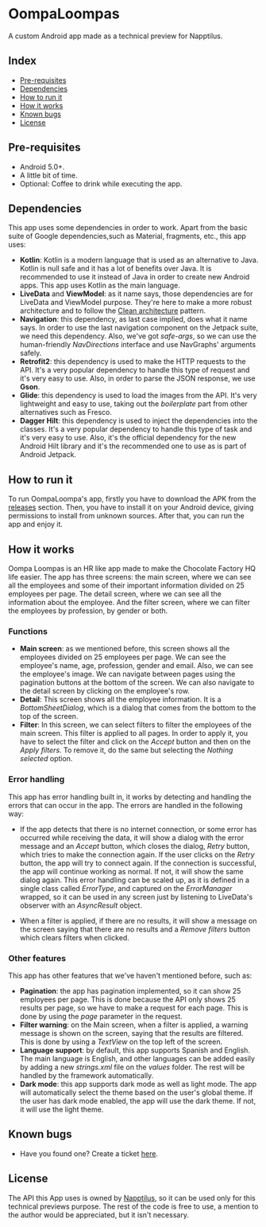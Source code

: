 # OompaLoompas
A custom Android app made as a technical preview for Napptilus.

## Index
* [Pre-requisites](https://github.com/Wikijito7/OompaLoompas#pre-requisites)
* [Dependencies](https://github.com/Wikijito7/OompaLoompas#dependencies)
* [How to run it](https://github.com/Wikijito7/OompaLoompas#how-to-run-it)
* [How it works](https://github.com/Wikijito7/OompaLoompas#how-it-works)
* [Known bugs](https://github.com/Wikijito7/OompaLoompas#known-bugs)
* [License](https://github.com/Wikijito7/OompaLoompas#license)

## Pre-requisites
* Android 5.0+.
* A little bit of time.
* Optional: Coffee to drink while executing the app.


## Dependencies
This app uses some dependencies in order to work. Apart from the basic suite of Google dependencies,such as Material, fragments, etc., this app uses:

* **Kotlin**: Kotlin is a modern language that is used as an alternative to Java. Kotlin is null safe and it has a lot of benefits over Java. It is recommended to use it instead of Java in order to create new Android apps. This app uses Kotlin as the main language.
* **LiveData** and **ViewModel**: as it name says, those dependencies are for  LiveData and ViewModel purpose. They're here to make a more robust architecture and to follow the [Clean architecture](https://blog.cleancoder.com/uncle-bob/2012/08/13/the-clean-architecture.html) pattern.
* **Navigation**: this dependency, as last case implied, does what it name says. In order to use the last navigation component on the Jetpack suite, we need this dependency. Also, we've got _safe-args_, so we can use the human-friendly _NavDirections_ interface and use NavGraphs' arguments safely.
* **Retrofit2**: this dependency is used to make the HTTP requests to the API. It's a very popular dependency to handle this type of request and it's very easy to use. Also, in order to parse the JSON response, we use **Gson**.
* **Glide**: this dependency is used to load the images from the API. It's very lightweight and easy to use, taking out the _boilerplate_ part from other alternatives such as Fresco.
* **Dagger Hilt**: this dependency is used to inject the dependencies into the classes. It's a very popular dependency to handle this type of task and it's very easy to use. Also, it's the official dependency for the new Android Hilt library and it's the recommended one to use as is part of Android Jetpack.

## How to run it
To run OompaLoompa's app, firstly you have to download the APK from the [releases](https://github.com/Wikijito7/OompaLoompas/releases) section. Then, you have to install it on your Android device, giving permissions to install from unknown sources. After that, you can run the app and enjoy it.

## How it works
Oompa Loompas is an HR like app made to make the Chocolate Factory HQ life easier. The app has three screens: the main screen, where we can see all the employees and some of their important information divided on 25 employees per page. The detail screen, where we can see all the information about the employee. And the filter screen, where we can filter the employees by profession, by gender or both.

### Functions
* **Main screen**: as we mentioned before, this screen shows all the employees divided on 25 employees per page. We can see the employee's name, age, profession, gender and email. Also, we can see the employee's image. We can navigate between pages using the pagination buttons at the bottom of the screen. We can also navigate to the detail screen by clicking on the employee's row.
* **Detail**: This screen shows all the employee information. It is a _BottomSheetDialog_, which is a dialog that comes from the bottom to the top of the screen.
* **Filter**: In this screen, we can select filters to filter the employees of the main screen. This filter is applied to all pages. In order to apply it, you have to select the filter and click on the _Accept_ button and then on the _Apply filters_. To remove it, do the same but selecting the _Nothing selected_ option.


### Error handling
This app has error handling built in, it works by detecting and handling the errors that can occur in the app. The errors are handled in the following way:

* If the app detects that there is no internet connection, or some error has occurred while receiving the data, it will show a dialog with the error message and an _Accept_ button, which closes the dialog, _Retry_ button, which tries to make the connection again. If the user clicks on the _Retry_ button, the app will try to connect again. If the connection is successful, the app will continue working as normal. If not, it will show the same dialog again. This error handling can be scaled up, as it is defined in a single class called _ErrorType_, and captured on the _ErrorManager_ wrapped, so it can be used in any screen just by listening to LiveData's observer with an _AsyncResult_ object.

* When a filter is applied, if there are no results, it will show a message on the screen saying that there are no results and a _Remove filters_ button which clears filters when clicked.

### Other features
This app has other features that we've haven't mentioned before, such as:
* **Pagination**: the app has pagination implemented, so it can show 25 employees per page. This is done because the API only shows 25 results per page, so we have to make a request for each page. This is done by using the _page_ parameter in the request.
* **Filter warning**: on the Main screen, when a filter is applied, a warning message is shown on the screen, saying that the results are filtered. This is done by using a _TextView_ on the top left of the screen.
* **Language support**: by default, this app supports Spanish and English. The main language is English, and other languages can be added easily by adding a new _strings.xml_ file on the _values_ folder. The rest will be handled by the framework automatically.
* **Dark mode**: this app supports dark mode as well as light mode. The app will automatically select the theme based on the user's global theme. If the user has dark mode enabled, the app will use the dark theme. If not, it will use the light theme.

## Known bugs
* Have you found one? Create a ticket [here](https://github.com/Wikijito7/OompaLoompas/issues).

## License
The API this App uses is owned by [Napptilus](https://napptilus.com/), so it can be used only for this technical previews purpose. The rest of the code is free to use, a mention to the author would be appreciated, but it isn't necessary.